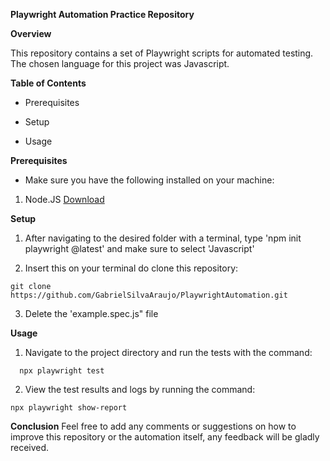 **Playwright Automation Practice Repository**

**Overview**

This repository contains a set of Playwright scripts for automated testing. The chosen language for this project was Javascript.

**Table of Contents**

+ Prerequisites

+ Setup

+ Usage

**Prerequisites**

+ Make sure you have the following installed on your machine:

1. Node.JS [Download](https://nodejs.org/en/download)

**Setup**

1. After navigating to the desired folder with a terminal, type 'npm init playwright @latest' and make sure to select 'Javascript'

2. Insert this on your terminal do clone this repository:
```
git clone https://github.com/GabrielSilvaAraujo/PlaywrightAutomation.git
```
3. Delete the 'example.spec.js" file

**Usage**

1. Navigate to the project directory and run the tests with the command:
```
  npx playwright test
```
2. View the test results and logs by running the command:
```
npx playwright show-report
```

**Conclusion**
Feel free to add any comments or suggestions on how to improve this repository or the automation itself, any feedback will be gladly received. 
